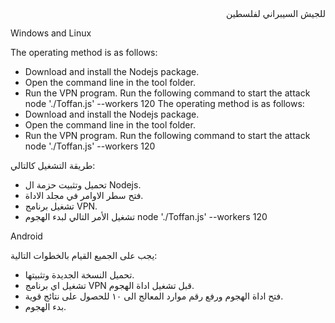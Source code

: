 
<div class="tgme_page_description" dir="auto">  للجيش السيبراني لفلسطين</div>


Windows and Linux 


The operating method is as follows:
- Download and install the Nodejs package.
- Open the command line in the tool folder.
- Run the VPN program.
Run the following command to start the attack
node './Toffan.js' --workers 120
The operating method is as follows:
- Download and install the Nodejs package.
- Open the command line in the tool folder.
- Run the VPN program.
Run the following command to start the attack
node './Toffan.js' --workers 120



طريقة التشغيل كالتالي:
- تحميل وتثبيت حزمة ال Nodejs.
- فتح سطر الاوامر في مجلد الاداة.
- تشغيل برنامج VPN.
- تشغيل الأمر التالي لبدء الهجوم
node './Toffan.js' --workers 120


Android 


يجب على الجميع القيام بالخطوات التالية:
- تحميل النسخة الجديدة وتثبيتها.
- تشغيل اي برنامج VPN قبل تشغيل اداة الهجوم.
- فتح اداة الهجوم ورفع رقم موارد المعالج الى ١٠ للحصول على نتائج قوية.
- بدء الهجوم.
